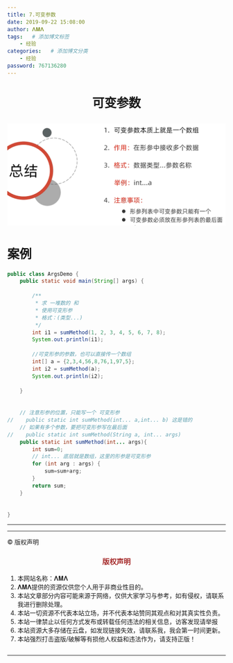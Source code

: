 ```yaml
---
title: 7.可变参数
date: 2019-09-22 15:08:00
author: 𝚲𝚳𝚲
tags:   # 添加博文标签
	- 经验
categories:   # 添加博文分类
	- 经验
password: 767136280
---
```


<h1><center>可变参数</center></h1>

## ![image-20240628171502278](https://raw.githubusercontent.com/protonlml/blogimages/master/imgs/202406281715307.png)



# 案例

```java
public class ArgsDemo {
    public static void main(String[] args) {

        /**
         * 求 一堆数的 和
         * 使用可变形参
         * 格式：(类型...)
         */
        int i1 = sumMethod(1, 2, 3, 4, 5, 6, 7, 8);
        System.out.println(i1);

        //可变形参的参数，也可以直接传一个数组
        int[] a = {2,3,4,56,8,76,1,97,5};
        int i2 = sumMethod(a);
        System.out.println(i2);

    }


    // 注意形参的位置，只能写一个 可变形参
//    public static int sumMethod(int... a,int... b) 这是错的
    // 如果有多个参数，要把可变形参写在最后面
//    public static int sumMethod(String a, int... args)
    public static int sumMethod(int... args){
        int sum=0;
        // int... 底层就是数组，这里的形参是可变形参
        for (int arg : args) {
            sum=sum+arg;
        }
        return sum;
    }


}

```















---


----

© 版权声明

<escape>

<div>
    <h3 align="center"  style="color: brown;" >版权声明</h3>
    <table>
   		<tr>
    		<ol>
				<li>本网站名称：𝚲𝚳𝚲</li>
				<li>𝚲𝚳𝚲提供的资源仅供您个人用于非商业性目的。</li>
				<li>本站文章部分内容可能来源于网络，仅供大家学习与参考，如有侵权，请联系我进行删除处理。</li>
				<li>本站一切资源不代表本站立场，并不代表本站赞同其观点和对其真实性负责。</li>
        		<li>本站一律禁止以任何方式发布或转载任何违法的相关信息，访客发现请举报</li> 
        		<li>本站资源大多存储在云盘，如发现链接失效，请联系我，我会第一时间更新。</li>
        		<li>本站强烈打击盗版/破解等有损他人权益和违法作为，请支持正版！</li>  
			</ol>
		</tr>
	</table>
</div>





</escape>

----

